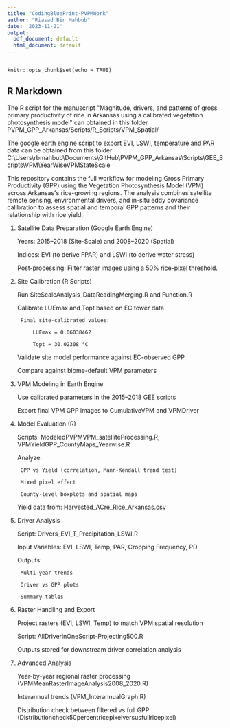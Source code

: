 ```yaml
---
title: "CodingBluePrint-PVPMWork"
author: "Riasad Bin Mahbub"
date: '2023-11-21'
output:
  pdf_document: default
  html_document: default
---
```

```{r}

```

```{r setup, include=FALSE}
knitr::opts_chunk$set(echo = TRUE)
```

## R Markdown
The R script for the manuscript "Magnitude, drivers, and patterns of gross primary productivity of rice in Arkansas using a calibrated vegetation photosynthesis model" can obtained in this folder
PVPM_GPP_Arkansas/Scripts/R_Scripts/VPM_Spatial/

The google earth engine script to export EVI, LSWI, temperature and PAR data can be obtained from this folder 
C:\Users\rbmahbub\Documents\GitHub\PVPM_GPP_Arkansas\Scripts\GEE_Scripts\VPM\YearWiseVPMStateScale

This repository contains the full workflow for modeling Gross Primary Productivity (GPP) using the Vegetation Photosynthesis Model (VPM) across Arkansas's rice-growing regions. The analysis combines satellite remote sensing, environmental drivers, and in-situ eddy covariance calibration to assess spatial and temporal GPP patterns and their relationship with rice yield.

1. Satellite Data Preparation (Google Earth Engine)

    Years: 2015–2018 (Site-Scale) and 2008–2020 (Spatial)

    Indices: EVI (to derive FPAR) and LSWI (to derive water stress)

    Post-processing: Filter raster images using a 50% rice-pixel threshold.

2. Site Calibration (R Scripts)

    Run SiteScaleAnalysis_DataReadingMerging.R and Function.R

    Calibrate LUEmax and Topt based on EC tower data

        Final site-calibrated values:

            LUEmax = 0.06038462

            Topt = 30.02308 °C

    Validate site model performance against EC-observed GPP

    Compare against biome-default VPM parameters

3. VPM Modeling in Earth Engine

    Use calibrated parameters in the 2015–2018 GEE scripts

    Export final VPM GPP images to CumulativeVPM and VPMDriver

4. Model Evaluation (R)

    Scripts: ModeledPVPMVPM_satelliteProcessing.R, VPMYieldGPP_CountyMaps_Yearwise.R

    Analyze:

        GPP vs Yield (correlation, Mann-Kendall trend test)

        Mixed pixel effect

        County-level boxplots and spatial maps

    Yield data from: Harvested_ACre_Rice_Arkansas.csv

5. Driver Analysis

    Script: Drivers_EVI_T_Precipitation_LSWI.R

    Input Variables: EVI, LSWI, Temp, PAR, Cropping Frequency, PD

    Outputs:

        Multi-year trends

        Driver vs GPP plots

        Summary tables

6. Raster Handling and Export

    Project rasters (EVI, LSWI, Temp) to match VPM spatial resolution

    Script: AllDriverinOneScript-Projecting500.R

    Outputs stored for downstream driver correlation analysis

7. Advanced Analysis

    Year-by-year regional raster processing (VPMMeanRasterImageAnalysis2008_2020.R)

    Interannual trends (VPM_InterannualGraph.R)

    Distribution check between filtered vs full GPP (Distributioncheck50percentricepixelversusfullricepixel)

